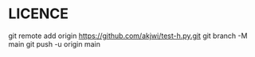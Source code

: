 # LICENCE
git remote add origin https://github.com/akjwi/test-h.py.git git branch -M main git push -u origin main
